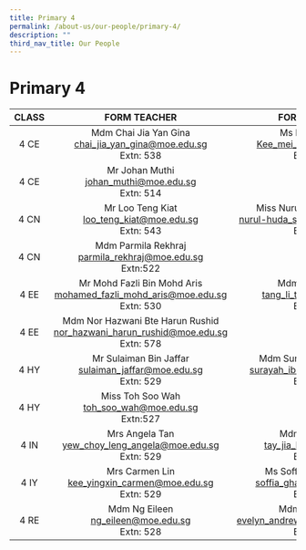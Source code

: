```yaml
---
title: Primary 4
permalink: /about-us/our-people/primary-4/
description: ""
third_nav_title: Our People
---
```

# Primary 4

| CLASS |      FORM TEACHER    |    FORM TEACHER    |
|:-----:|:--------------:|:-----------------------:|
|  4 CE |Mdm Chai Jia Yan Gina<br>[chai_jia_yan_gina@moe.edu.sg](mailto:chai_jia_yan_gina@moe.edu.sg)<br>Extn: 538     |Ms Kee Mei Zhu<br>[Kee_mei_zhu@moe.edu.sg](mailto:Kee_mei_zhu@moe.edu.sg)<br>Extn: 528            |
|  4 CE | Mr Johan Muthi<br>[johan_muthi@moe.edu.sg](mailto:johan_muthi@moe.edu.sg)<br>Extn: 514            |
|  4 CN |Mr Loo Teng Kiat<br>[loo_teng_kiat@moe.edu.sg](mailto:loo_teng_kiat@moe.edu.sg)<br>Extn: 543       |       Miss Nurul-Huda Sarkawai<br>[nurul-huda_sarkawai@moe.edu.sg](mailto:nurul-huda_sarkawai@moe.edu.sg)<br>Extn: 527                |
|4 CN|Mdm Parmila Rekhraj<br>[parmila_rekhraj@moe.edu.sg](mailto:parmila_rekhraj@moe.edu.sg)<br>Extn:522
|  4 EE |Mr Mohd Fazli Bin Mohd Aris<br>[mohamed_fazli_mohd_aris@moe.edu.sg](mailto:mohamed_fazli_mohd_aris@moe.edu.sg)<br>Extn: 530  | Mdm Tang Li Tan<br>[tang_li_tan@moe.edu.sg](mailto:tang_li_tan@moe.edu.sg)<br>Extn: 534 |
|  4 EE |  Mdm Nor Hazwani Bte Harun Rushid<br>[nor_hazwani_harun_rushid@moe.edu.sg](nor_hazwani_harun_rushid@moe.edu.sg)<br>Extn: 578 |
|  4 HY |Mr Sulaiman Bin Jaffar<br>[sulaiman_jaffar@moe.edu.sg](mailto:sulaiman_jaffar@moe.edu.sg)<br>Extn: 529 |         Mdm Surayah Bte Ibrahim<br>[surayah_ibrahim@moe.edu.sg](mailto:surayah_ibrahim@moe.edu.sg)<br>Extn: 530               |
| 4 HY|Miss Toh Soo Wah<br>[toh_soo_wah@moe.edu.sg](mailto:toh_soo_wah@moe.edu.sg)<br>Extn:527
|  4 IN | Mrs Angela Tan<br>[yew_choy_leng_angela@moe.edu.sg](mailto:yew_choy_leng_angela@moe.edu.sg)<br>Extn: 529          | Mdm Tay Jia Lin<br>[tay_jia_lin@moe.edu.sg](mailto:tay_jia_lin@moe.edu.sg)<br>Extn: 568   |
|  4 IY |Mrs Carmen Lin<br>[kee_yingxin_carmen@moe.edu.sg](mailto:kee_yingxin_carmen@moe.edu.sg)<br>Extn: 529   | Ms Soffia Binte Ghazali<br>[soffia_ghazali@moe.edu.sg](mailto:soffia_ghazali@moe.edu.sg)<br>Extn: 579    |
|  4 RE |   Mdm Ng Eileen<br>[ng_eileen@moe.edu.sg](mailto:ng_eileen@moe.edu.sg)<br>Extn: 528             |       Mdm Evelyn Yeo<br>[evelyn_andrewina_yeo@moe.edu.sg](mailto:evelyn_andrewina_yeo@moe.edu.sg)<br>Extn: 305         |